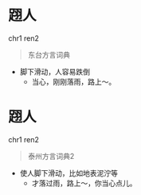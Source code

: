 # 䟳人
chr1 ren2
> 东台方言词典
- 脚下滑动，人容易跌倒
  - 当心，刚刚落雨，路上～。

# 䟳人
chr1 ren2
> 泰州方言词典2
- 使人脚下滑动，比如地表泥泞等
  - 才落过雨，路上～，你当心点儿。
